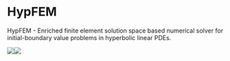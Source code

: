 # HypFEM
HypFEM - Enriched finite element solution space based numerical solver for initial-boundary value problems in hyperbolic linear PDEs.

![](images/mesh_p2.png=100x20)![](images/wave.gif)
